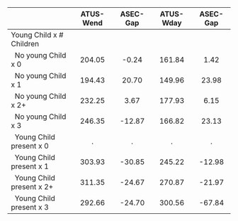 
|                      |    ATUS-Wend |     ASEC-Gap |    ATUS-Wday |     ASEC-Gap |
| -------------------- | :----------: | :----------: | :----------: | :----------: |
| Young Child x # Children |              |              |              |              |
| &nbsp;&nbsp;No young Child x 0 |       204.05 |        -0.24 |       161.84 |         1.42 |
| &nbsp;&nbsp;No young Child x 1 |       194.43 |        20.70 |       149.96 |        23.98 |
| &nbsp;&nbsp;No young Child x 2+ |       232.25 |         3.67 |       177.93 |         6.15 |
| &nbsp;&nbsp;No young Child x 3 |       246.35 |       -12.87 |       166.82 |        23.13 |
| &nbsp;&nbsp;Young Child present x 0 |            . |            . |            . |            . |
| &nbsp;&nbsp;Young Child present x 1 |       303.93 |       -30.85 |       245.22 |       -12.98 |
| &nbsp;&nbsp;Young Child present x 2+ |       311.35 |       -24.67 |       270.87 |       -21.97 |
| &nbsp;&nbsp;Young Child present x 3 |       292.66 |       -24.70 |       300.56 |       -67.84 |

